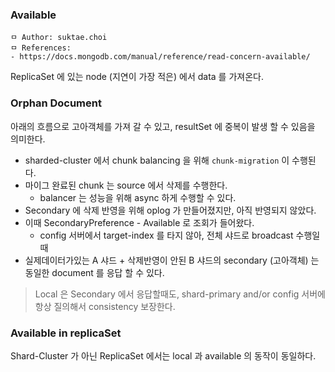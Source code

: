 ### Available

```
ㅁ Author: suktae.choi
ㅁ References:
- https://docs.mongodb.com/manual/reference/read-concern-available/
```

ReplicaSet 에 있는 node (지연이 가장 적은) 에서 data 를 가져온다.

### Orphan Document

아래의 흐름으로 고아객체를 가져 갈 수 있고, resultSet 에 중복이 발생 할 수 있음을 의미한다.

- sharded-cluster 에서 chunk balancing 을 위해 `chunk-migration` 이 수행된다.
- 마이그 완료된 chunk 는 source 에서 삭제를 수행한다.
  - balancer 는 성능을 위해 async 하게 수행할 수 있다.
- Secondary 에 삭제 반영을 위해 oplog 가 만들어졌지만, 아직 반영되지 않았다.
- 이때 SecondaryPreference - Available 로 조회가 들어왔다.
  - config 서버에서 target-index 를 타지 않아, 전체 샤드로 broadcast 수행일때
- 실제데이터가있는 A 샤드 + 삭제반영이 안된 B 샤드의 secondary (고아객체) 는 동일한 document 를 응답 할 수 있다.

> Local 은 Secondary 에서 응답할때도, shard-primary and/or config 서버에 항상 질의해서 consistency 보장한다.

### Available in replicaSet

Shard-Cluster 가 아닌 ReplicaSet 에서는 local 과 available 의 동작이 동일하다.